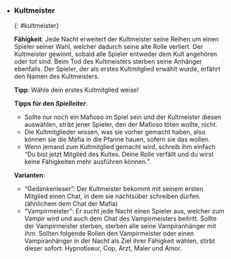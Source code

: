   - ### **Kultmeister**
      {: #kultmeister}

      **Fähigkeit**: Jede Nacht erweitert der Kultmeister seine Reihen um einen Spieler seiner Wahl, welcher dadurch seine alte Rolle verliert. Der Kultmeister gewinnt, sobald alle Spieler entweder dem Kult angehören oder tot sind. Beim Tod des Kultmeisters sterben seine Anhänger ebenfalls. Der Spieler, der als erstes Kultmitglied erwählt wurde, erfährt den Namen des Kultmeisters.

      **Tipp**: Wähle dein erstes Kultmitglied weise!

      **Tipps für den *Spielleiter***:

      * Sollte nur noch ein Mafioso im Spiel sein und der Kultmeister diesen auswählen, stribt jener Spieler, den der Mafioso töten wollte, nicht.
      * Die Kultmitglieder wissen, was sie vorher gemacht haben, also können sie die Mafia in die Pfanne hauen, sofern sie das wollen.
      * Wenn jemand zum Kultmitglied gemacht wird, schreib ihm einfach “Du bist jetzt Mitglied des Kultes. Deine Rolle verfällt und du wirst keine Fähigkeiten mehr ausführen können.”.

      **Varianten**:

      * “Gedankenleser”: Der Kultmeister bekommt mit seinem ersten Mitglied einen Chat, in dem sie nachtsüber schreiben dürfen. (ähnlichem dem Chat der Mafia)
      * "Vampirmeister": Er sucht jede Nacht einen Spieler aus, welcher zum Vampir wird und auch dem Chat des Vampirmeisters beitritt. Sollte der Vampirmeister sterben, sterben alle seine Vampiranhänger mit ihm. Sollten folgende Rollen den Vampirmeister oder einen Vampiranhänger in der Nacht als Ziel ihrer Fähigkeit wählen, stirbt dieser sofort: Hypnotiseur, Cop, Arzt, Maler und Amor.
